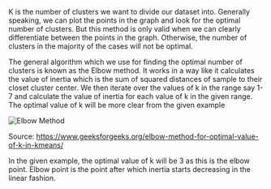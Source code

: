 K is the number of clusters we want to divide our dataset into. Generally speaking, we can plot the points in the graph and look for the optimal number of clusters. But this method is only valid when we can clearly differentiate between the points in the graph. Otherwise, the number of clusters in the majority of the cases will not be optimal.

The general algorithm which we use for finding the optimal number of clusters is known as the Elbow method. It works in a way like it calculates the value of inertia which is the sum of squared distances of sample to their closet cluster center. We then iterate over the values of k  in the range say 1-7 and calculate the value of inertia for each value of k in the given range. The optimal value of k will be more clear from the given example

![Elbow Method](https://github.com/hiraditya/coding-sajal/blob/master/Machine%20Learning/26/elbow_method.PNG)

Source:  https://www.geeksforgeeks.org/elbow-method-for-optimal-value-of-k-in-kmeans/

In the given example, the optimal value of k will be 3 as this is the elbow point. Elbow point is the point after which inertia starts decreasing in the linear fashion.
